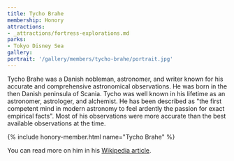 ```yaml
---
title: Tycho Brahe
membership: Honory
attractions:
- _attractions/fortress-explorations.md
parks:
- Tokyo Disney Sea
gallery:
portrait: '/gallery/members/tycho-brahe/portrait.jpg'
---
```

Tycho Brahe was a Danish nobleman, astronomer, and writer known for his accurate and comprehensive astronomical observations. He was born in the then Danish peninsula of Scania. Tycho was well known in his lifetime as an astronomer, astrologer, and alchemist. He has been described as "the first competent mind in modern astronomy to feel ardently the passion for exact empirical facts". Most of his observations were more accurate than the best available observations at the time.

{% include honory-member.html name="Tycho Brahe" %}

You can read more on him in his [Wikipedia article](https://en.wikipedia.org/wiki/Tycho_Brahe).